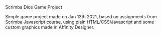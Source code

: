 Scrimba Dice Game Project

Simple game project made on Jan 13th 2021, based on assignments from Scrimba Javascript course, using plain HTML/CSS/Javascript and some custom graphics made in Affinity Designer.
